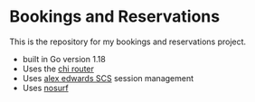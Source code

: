 # Bookings and Reservations

This is the repository for my bookings and reservations project.

- built in Go version 1.18
- Uses the [chi router](https://github.com/go-chi/chi)
- Uses [alex edwards SCS](https://github.com/alexedwards/scs) session management
- Uses [nosurf](https://github.com/justinas/nosurf)


